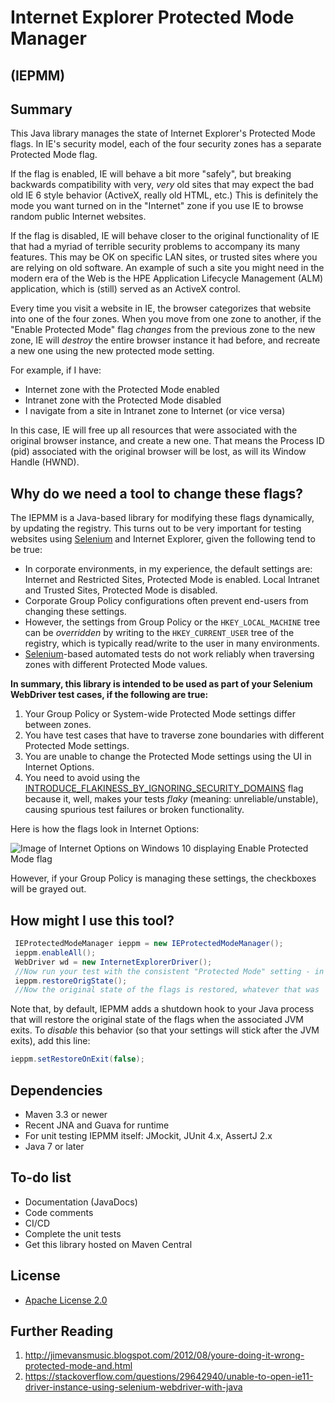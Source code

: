  # Internet Explorer Protected Mode Manager
 ## (IEPMM)
 
 ## Summary
 
 This Java library manages the state of Internet Explorer's Protected Mode flags. In IE's security model, each of the four security zones has a separate Protected Mode flag.
 
 If the flag is enabled, IE will behave a bit more "safely", but breaking backwards compatibility with very, *very* old sites that may expect the bad old IE 6 style behavior (ActiveX, really old HTML, etc.) This is definitely the mode you want turned on in the "Internet" zone if you use IE to browse random public Internet websites.
 
 If the flag is disabled, IE will behave closer to the original functionality of IE that had a myriad of terrible security problems to accompany its many features. This may be OK on specific LAN sites, or trusted sites where you are relying on old software. An example of such a site you might need in the modern era of the Web is the HPE Application Lifecycle Management (ALM) application, which is (still) served as an ActiveX control.
 
 Every time you visit a website in IE, the browser categorizes that website into one of the four zones. When you move from one zone to another, if the "Enable Protected Mode" flag *changes* from the previous zone to the new zone, IE will *destroy* the entire browser instance it had before, and recreate a new one using the new protected mode setting. 
 
 For example, if I have:
  - Internet zone with the Protected Mode enabled
  - Intranet zone with the Protected Mode disabled
  - I navigate from a site in Intranet zone to Internet (or vice versa)
 
 In this case, IE will free up all resources that were associated with the original browser instance, and create a new one. That means the Process ID (pid) associated with the original browser will be lost, as will its Window Handle (HWND).
 
 ## Why do we need a tool to change these flags?
 
 The IEPMM is a Java-based library for modifying these flags dynamically, by updating the registry. This turns out to be very important for testing websites using [Selenium](https://seleniumhq.org) and Internet Explorer, given the following tend to be true:

 - In corporate environments, in my experience, the default settings are: Internet and Restricted Sites, Protected Mode is enabled. Local Intranet and Trusted Sites, Protected Mode is disabled.
 - Corporate Group Policy configurations often prevent end-users from changing these settings.
 - However, the settings from Group Policy or the `HKEY_LOCAL_MACHINE` tree can be *overridden* by writing to the `HKEY_CURRENT_USER` tree of the registry, which is typically read/write to the user in many environments.
 - [Selenium](https://seleniumhq.org)-based automated tests do not work reliably when traversing zones with different Protected Mode values.

 **In summary, this library is intended to be used as part of your Selenium WebDriver test cases, if the following are true:**
 
 1. Your Group Policy or System-wide Protected Mode settings differ between zones.
 2. You have test cases that have to traverse zone boundaries with different Protected Mode settings.
 3. You are unable to change the Protected Mode settings using the UI in Internet Options.
 4. You need to avoid using the [INTRODUCE_FLAKINESS_BY_IGNORING_SECURITY_DOMAINS](https://seleniumhq.github.io/selenium/docs/api/java/org/openqa/selenium/ie/InternetExplorerDriver.html#INTRODUCE_FLAKINESS_BY_IGNORING_SECURITY_DOMAINS) flag because it, well, makes your tests *flaky* (meaning: unreliable/unstable), causing spurious test failures or broken functionality. 
 
 Here is how the flags look in Internet Options:
 
 ![Image of Internet Options on Windows 10 displaying Enable Protected Mode flag](https://i.imgur.com/hV68b1v.png)
 
 However, if your Group Policy is managing these settings, the checkboxes will be grayed out.

 ## How might I use this tool?
 
```java
 IEProtectedModeManager ieppm = new IEProtectedModeManager();
 ieppm.enableAll();
 WebDriver wd = new InternetExplorerDriver();
 //Now run your test with the consistent "Protected Mode" setting - in this case, all enabled
 ieppm.restoreOrigState();
 //Now the original state of the flags is restored, whatever that was
 ```
 
 Note that, by default, IEPMM adds a shutdown hook to your Java process that will restore the original state of the flags when the associated JVM exits. To *disable* this behavior (so that your settings will stick after the JVM exits), add this line:
 
```java
ieppm.setRestoreOnExit(false);
```

 ## Dependencies
  - Maven 3.3 or newer
  - Recent JNA and Guava for runtime
  - For unit testing IEPMM itself: JMockit, JUnit 4.x, AssertJ 2.x
  - Java 7 or later
 
 ## To-do list
  - Documentation (JavaDocs)
  - Code comments
  - CI/CD
  - Complete the unit tests
  - Get this library hosted on Maven Central
 
 ## License
  - [Apache License 2.0](https://www.apache.org/licenses/LICENSE-2.0)
 
 ## Further Reading
 1. http://jimevansmusic.blogspot.com/2012/08/youre-doing-it-wrong-protected-mode-and.html
 2. https://stackoverflow.com/questions/29642940/unable-to-open-ie11-driver-instance-using-selenium-webdriver-with-java